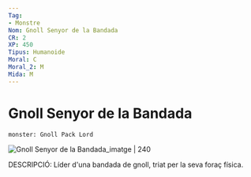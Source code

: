 ```yaml
---
Tag:
- Monstre
Nom: Gnoll Senyor de la Bandada
CR: 2
XP: 450
Tipus: Humanoide
Moral: C
Moral_2: M
Mida: M
---
```

# Gnoll Senyor de la Bandada

```statblock
monster: Gnoll Pack Lord
```

![Gnoll Senyor de la Bandada_imatge | 240](https://i.pinimg.com/564x/e6/08/2d/e6082d3bf839cd88065de4c5bdbfd6f5.jpg)

DESCRIPCIÓ: 
Líder d'una bandada de gnoll, triat per la seva foraç física.